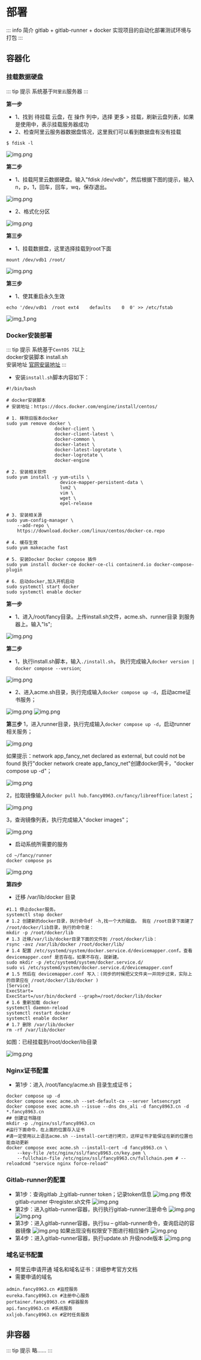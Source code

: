 # 部署

::: info 简介
gitlab + gitlab-runner + docker 实现项目的自动化部署测试环境与打包
:::

## 容器化

### 挂载数据硬盘

::: tip 提示
系统基于`阿里云`服务器
:::

__第一步__

- 1、找到 待挂载 云盘，在 操作 列中，选择 更多 > 挂载，刷新云盘列表，如果是使用中，表示挂载服务器成功
- 2、检查阿里云服务器数据盘情况，这里我们可以看到数据盘有没有挂载

```shell
$ fdisk -l
```

![img.png](/back/images/deploy-002.png)

__第二步__

- 1、挂载阿里云数据硬盘。输入"fdisk /dev/vdb"，然后根据下图的提示，输入n，p，1，回车，回车，wq，保存退出。

![img.png](/back/images/deploy-003.png)

- 2、格式化分区

![img.png](/back/images/deploy-004.png)

__第三步__

- 1、挂载数据盘，这里选择挂载到root下面

```shell
mount /dev/vdb1 /root/
```

![img.png](/back/images/deploy-005.png)

__第三步__

- 1、使其重启永久生效

```shell
echo '/dev/vdb1  /root ext4    defaults    0  0' >> /etc/fstab
```

![img_1.png](/back/images/deploy-006.png)

### Docker安装部署

::: tip 提示
系统基于`CentOS 7`以上 <br />
docker安装脚本 install.sh  <br />
安装地址 [官网安装地址](https://docs.docker.com/engine/install/centos/)
:::

- 安装`install.sh`脚本内容如下：

```shell
#!/bin/bash

# docker安装脚本
# 安装地址：https://docs.docker.com/engine/install/centos/

# 1. 移除旧版本docker
sudo yum remove docker \
                  docker-client \
                  docker-client-latest \
                  docker-common \
                  docker-latest \
                  docker-latest-logrotate \
                  docker-logrotate \
                  docker-engine

# 2. 安装相关软件
sudo yum install -y yum-utils \
                    device-mapper-persistent-data \
                    lvm2 \
                    vim \
                    wget \
                    epel-release

# 3. 安装相关源
sudo yum-config-manager \
    --add-repo \
    https://download.docker.com/linux/centos/docker-ce.repo

# 4. 缓存生效
sudo yum makecache fast

# 5. 安装Docker Docker compose 插件
sudo yum install docker-ce docker-ce-cli containerd.io docker-compose-plugin

# 6. 启动docker,加入开机启动
sudo systemctl start docker
sudo systemctl enable docker
```

__第一步__

- 1、进入/root/fancy目录。上传install.sh文件，acme.sh、runner目录 到服务器上。输入"ls";

![img.png](/back/images/deploy-007.png)

__第二步__

- 1，执行install.sh脚本，输入`./install.sh`， 执行完成输入`docker version | docker compose --version`;

![img.png](/back/images/deploy-008.png)

- 2、进入acme.sh目录，执行完成输入`docker compose up -d`，启动acme证书服务；

![img.png](/back/images/deploy-009.png)
![img.png](/back/images/deploy-010.png)

__第三步__
1，进入runner目录，执行完成输入`docker compose up -d`，启动runner 相关服务；

![img.png](/back/images/deploy-011.png)

如果提示：network app_fancy_net declared as external, but could not be found
执行"docker network create app_fancy_net"创建docker网卡，"docker compose up -d"；

![img.png](/back/images/deploy-012.png)

2，拉取镜像输入`docker pull hub.fancy8963.cn/fancy/libreoffice:latest`；

![img.png](/back/images/deploy-013.png)

3，查询镜像列表，执行完成输入"docker images"；

![img.png](/back/images/deploy-014.png)

- 启动系统所需要的服务

```shell
cd ~/fancy/runner
docker compose ps
```

![img.png](/back/images/deploy-015.png)

__第四步__

- 迁移 /var/lib/docker 目录

```shell
#1.1 停止docker服务。
systemctl stop docker
# 1.2 创建新的docker目录，执行命令df -h,找一个大的磁盘。 我在 /root目录下面建了 /root/docker/lib目录，执行的命令是：
mkdir -p /root/docker/lib
# 1.3 迁移/var/lib/docker目录下面的文件到 /root/docker/lib：
rsync -avz /var/lib/docker /root/docker/lib/
# 1.4 配置 /etc/systemd/system/docker.service.d/devicemapper.conf。查看 devicemapper.conf 是否存在。如果不存在，就新建。
sudo mkdir -p /etc/systemd/system/docker.service.d/
sudo vi /etc/systemd/system/docker.service.d/devicemapper.conf
# 1.5 然后在 devicemapper.conf 写入：(同步的时候把父文件夹一并同步过来，实际上的目录应在 /root/docker/lib/docker )
[Service]
ExecStart=
ExecStart=/usr/bin/dockerd --graph=/root/docker/lib/docker
# 1.6 重新加载 docker
systemctl daemon-reload
systemctl restart docker
systemctl enable docker
# 1.7 删除 /var/lib/docker
rm -rf /var/lib/docker
```

如图：已经挂载到/root/docker/lib目录

![img.png](/back/images/deploy-015.png)

### Nginx证书配置

- 第1步：进入 /root/fancy/acme.sh 目录生成证书；

```shell
docker compose up -d
docker compose exec acme.sh --set-default-ca --server letsencrypt
docker compose exec acme.sh --issue --dns dns_ali -d fancy8963.cn -d *.fancy8963.cn
## 创建证书路径
mkdir -p ./nginx/ssl/fancy8963.cn
#运行下面命令，在上面的位置存入证书
#请一定使用以上语法acme.sh --install-cert进行拷贝，这样证书才能保证在新的位置也能自动更新
docker compose exec acme.sh --install-cert -d fancy8963.cn \
    --key-file /etc/nginx/ssl/fancy8963.cn/key.pem \
    --fullchain-file /etc/nginx/ssl/fancy8963.cn/fullchain.pem # --reloadcmd "service nginx force-reload"
```

### Gitlab-runner的配置

- 第1步：查询gitlab 上gitlab-runner token；记录token信息
  ![img.png](/back/images/deploy-016.png)
  修改gitlab-runner 中register.sh文件
  ![img.png](/back/images/deploy-017.png)
- 第2步：进入gitlab-runner容器，执行执行gitlab-runner注册命令
  ![img.png](/back/images/deploy-018.png)
  ![img.png](/back/images/deploy-019.png)
- 第3步：进入gitlab-runner容器，执行su – gitlab-runner命令，查询启动的容器镜像
  ![img.png](/back/images/deploy-020.png)
  如果出现没有权限安下图进行相应操作
  ![img.png](/back/images/deploy-021.png)
- 第4步：进入gitlab-runner容器，执行update.sh 升级node版本
  ![img.png](/back/images/deploy-022.png)

### 域名证书配置

- 阿里云申请开通 域名和域名证书：详细参考官方文档
- 需要申请的域名

```text
admin.fancy8963.cn #监控服务
eureka.fancy8963.cn #注册中心服务
portainer.fancy8963.cn #容器服务
api.fancy8963.cn #系统服务
xxljob.fancy8963.cn #定时任务服务
```

## 非容器

::: tip 提示
略......
:::